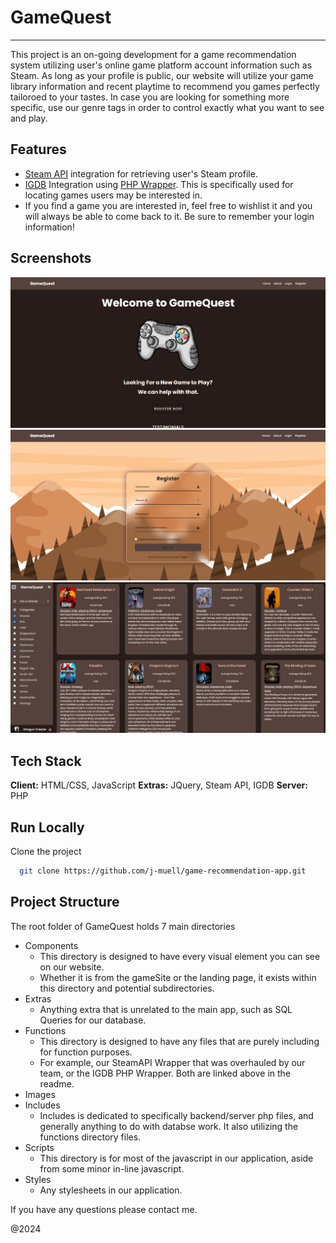 # GameQuest
---
This project is an on-going development for a game recommendation system utilizing user's online game platform account information such as Steam. As long as your profile is public, our website will utilize your game library information and recent playtime to recommend you games perfectly tailoroed to your tastes.
In case you are looking for something more specific, use our genre tags in order to control exactly what you want to see and play.

## Features

- [Steam API](https://developer.valvesoftware.com/wiki/Steam_Web_API#GetPlayerSummaries_.28v0001.29) integration for retrieving user's Steam profile.
- [IGDB](https://api-docs.igdb.com/) Integration using [PHP Wrapper](http://enisz.github.io/igdb). This is specifically used for locating games users may be interested in.
- If you find a game you are interested in, feel free to wishlist it and you will always be able to come back to it. Be sure to remember your login information!

## Screenshots

![GameQuest](images/screenshots/frontPage.png)
![GameQuest](images/screenshots/register.png)
![GameQuest](images/screenshots/gamePage.png)

## Tech Stack

**Client:** HTML/CSS, JavaScript
**Extras:** JQuery, Steam API, IGDB
**Server:** PHP

## Run Locally

Clone the project

```bash
  git clone https://github.com/j-muell/game-recommendation-app.git
```

## Project Structure

The root folder of GameQuest holds 7 main directories

- Components
  - This directory is designed to have every visual element you can see on our website.
  - Whether it is from the gameSite or the landing page, it exists within this directory and potential subdirectories.
- Extras
  - Anything extra that is unrelated to the main app, such as SQL Queries for our database.
- Functions
  - This directory is designed to have any files that are purely including for function purposes.
  - For example, our SteamAPI Wrapper that was overhauled by our team, or the IGDB PHP Wrapper. Both are linked above in the readme.
- Images
- Includes
  - Includes is dedicated to specifically backend/server php files, and generally anything to do with databse work. It also utilizing the functions directory files.
- Scripts
  - This directory is for most of the javascript in our application, aside from some minor in-line javascript.
- Styles
  - Any stylesheets in our application.

 If you have any questions please contact me.

 @2024
